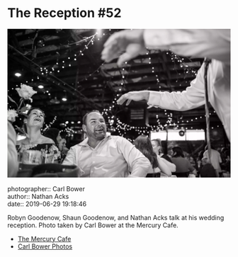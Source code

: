 # The Reception #52

![Robyn Goodenow, Shaun Goodenow, and Nathan Acks talk](assets/2019-06-29-set-3-the-reception-52.webp)

photographer:: Carl Bower  
author:: Nathan Acks  
date:: 2019-06-29 19:18:46

Robyn Goodenow, Shaun Goodenow, and Nathan Acks talk at his wedding reception. Photo taken by Carl Bower at the Mercury Cafe.

* [The Mercury Cafe](http://mercurycafe.com)
* [Carl Bower Photos](https://carlbowerphotos.com)

